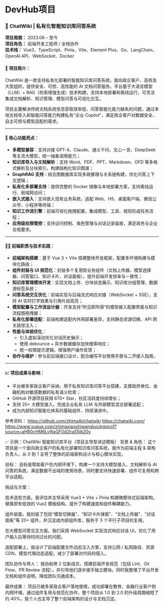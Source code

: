 # DevHub项目

### 📌 ChatWiki | 私有化智能知识库问答系统  
**项目周期：** 2023.06 – 至今  
**项目角色：** 前端开发工程师 / 全栈协作  
**技术栈：** Vue3、TypeScript、Pinia、Vite、Element Plus、Go、LangChain、OpenAI API、WebSocket、Docker

#### 📖 项目简介：
ChatWiki 是一款支持私有化部署的智能知识库问答系统，面向政企客户、高校及大型组织，提供安全、可控、高性能的 AI 文档问答服务。平台基于大语言模型（LLM）+ RAG（检索增强生成）技术构建，支持本地部署和离线运行，可灵活集成文档解析、知识管理、模型问答与可视化交互。

项目主要解决传统文档系统信息获取效率低、问答智能化能力缺失的问题，通过本地文档导入和智能问答能力构建私有“企业 Copilot”，满足政企客户对数据安全、自主可控与模型适配的需求。

---

#### 🚀 核心功能亮点：
- **多模型兼容**：支持对接 GPT-4、Claude、通义千问、文心一言、DeepSeek 等主流大模型，统一抽象调用能力；
- **知识库导入与文档解析**：支持 Word、PDF、PPT、Markdown、OFD 等多格式解析及分块索引，构建结构化知识图谱；
- **GraphRAG 支持**：结合图数据库实现多跳推理与关系链构建，优化问答上下文逻辑；
- **私有化多部署支持**：提供完整的 Docker 镜像与本地部署方案，支持离线运行、局域网访问；
- **嵌入式接入**：支持嵌入现有业务系统，适配 Web、H5、桌面客户端、微信公众号、小程序等终端；
- **知识工作流引擎**：前端可视化拖拽配置，集成模型、工具、规则形成任务流程；
- **应用级权限管控**：支持访问控制、角色管理与对话记录留痕，满足政务与企业合规要求。

---

#### 👨‍💻 前端职责与技术实践：
- **前端架构搭建**：基于 Vue 3 + Vite 搭建整体开发框架，配置多环境构建与模块化路由；
- **组件封装与 UI 规范化**：封装多个复用型业务组件（文档上传器、模型选择器、问答窗口、知识卡片、对话面板），提升前端开发效率与一致性；
- **知识库管理模块开发**：实现文档上传、分块状态展示、知识库分组管理、数据源标签系统；
- **问答系统交互优化**：前端实现与后端流式响应对接（WebSocket + SSE），支持 AI 实时打字效果与引用片段高亮；
- **模型配置与工作流设计器**：开发支持“所见即所得”的模型接入配置界面与知识流程图拖拽器；
- **私有化部署适配**：前端构建适配内外网部署差异，支持静态资源切换、API 网关路径注入；
- **性能与体验优化**：
  - 引入虚拟滚动优化对话历史展示；
  - 使用 debounce + 异步数据缓存加快搜索响应；
  - 统一权限提示逻辑，增强用户操作反馈；
- **协作与维护**：参与前后端接口设计，配合编写平台使用手册与二开接入指南。

---

#### 📈 项目成果与影响：
- 平台被多家政企客户采纳，用于私有知识库问答平台搭建，支撑政府单位、金融机构对敏感数据的私有语义检索；
- GitHub 开源项目获得 670+ Star，社区活跃度持续增长；
- 支持 20+ 大模型接入，完成企业私有 LLM 与外部模型混合部署适配；
- 成为内部知识智能化体系的基础组件，持续演进中。


参考资料：
https://github.com/zhimaAi/chatwiki
https://chatwiki.com/
https://www.yuque.com/zhimaxiaoshiwangluo/pggco1?source=aHR0cHM6Ly9jaGF0d2lraS5jb20v



✅ 示例：ChatWiki 智能知识库平台（项目主导型讲述模板）
背景 & 角色：
这个项目是一个面向政企客户的私有化部署知识库问答系统，我作为前端主程 & 架构负责人，从 0 到 1 主导了整体的前端架构设计与核心模块实现。

目标：
目标是帮助客户在内网环境下，构建一个支持大模型接入、文档解析与 AI 问答的系统，满足数据不出域的使用场景，同时要支持快速部署、组件可复用和跨平台适配。

挑战与方案：

技术选型方面，我评估并主导采用 Vue3 + Vite + Pinia 构建微模块式前端架构，替换原有低效的 Vue2 模板结构，提升了构建速度和组件解耦能力。

组件层面，我封装了包括“模型切换器”、“知识卡片弹窗”、“文档上传器”、“对话面板”等 20+ 组件，并沉淀成内部组件库，服务于 3 个平行子项目的复用。

在大模型问答交互方面，我们采用 WebSocket 实现流式响应对话 UI，优化了用户输入后等待时间过长的问题。

适配部署上，我设计了前端配置文件动态注入方案，支持公网 / 私网路径、资源 CDN、模型代理动态适配，减少了部署对代码的侵入。

团队协作与带人： 我协助带 2 位新成员，搭建前端开发规范（包括 Lint、Git Flow、PR Review 流程），并引导他们逐步接手独立模块。同时我整理了平台开发文档和组件说明，降低团队沟通成本。

最终成果： 项目已被多家政企客户落地使用，成功部署在教育、金融行业客户侧内网环境。通过组件复用与规范化协作，整个项目从 1.0 到 2.0 的升级周期缩短了约 40%，我个人也主导了整个前端架构的设计与文档沉淀。

